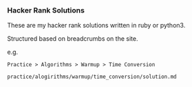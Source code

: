 ### Hacker Rank Solutions

These are my hacker rank solutions written in ruby or python3.

Structured based on breadcrumbs on the site.

e.g.

`Practice > Algorithms > Warmup > Time Conversion`

`practice/alogirithms/warmup/time_conversion/solution.md`
